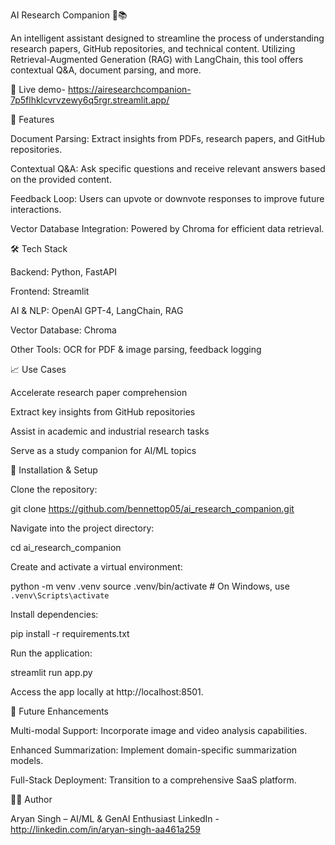 AI Research Companion 🧠📚

An intelligent assistant designed to streamline the process of understanding research papers, GitHub repositories, and technical content. Utilizing Retrieval-Augmented Generation (RAG) with LangChain, this tool offers contextual Q&A, document parsing, and more.

🔗 Live demo- https://airesearchcompanion-7p5flhklcvrvzewy6q5rgr.streamlit.app/

🚀 Features

Document Parsing: Extract insights from PDFs, research papers, and GitHub repositories.

Contextual Q&A: Ask specific questions and receive relevant answers based on the provided content.

Feedback Loop: Users can upvote or downvote responses to improve future interactions.

Vector Database Integration: Powered by Chroma for efficient data retrieval.

🛠 Tech Stack

Backend: Python, FastAPI

Frontend: Streamlit

AI & NLP: OpenAI GPT-4, LangChain, RAG

Vector Database: Chroma

Other Tools: OCR for PDF & image parsing, feedback logging

📈 Use Cases

Accelerate research paper comprehension

Extract key insights from GitHub repositories

Assist in academic and industrial research tasks

Serve as a study companion for AI/ML topics

🧪 Installation & Setup

Clone the repository:

git clone https://github.com/bennettop05/ai_research_companion.git


Navigate into the project directory:

cd ai_research_companion


Create and activate a virtual environment:

python -m venv .venv
source .venv/bin/activate  # On Windows, use `.venv\Scripts\activate`


Install dependencies:

pip install -r requirements.txt


Run the application:

streamlit run app.py


Access the app locally at http://localhost:8501.

🔮 Future Enhancements

Multi-modal Support: Incorporate image and video analysis capabilities.

Enhanced Summarization: Implement domain-specific summarization models.

Full-Stack Deployment: Transition to a comprehensive SaaS platform.

👨‍💻 Author

Aryan Singh – AI/ML & GenAI Enthusiast
LinkedIn - http://linkedin.com/in/aryan-singh-aa461a259
